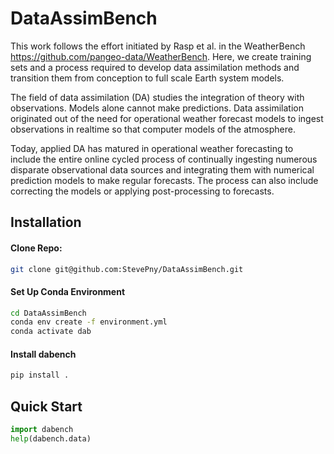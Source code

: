 # DataAssimBench

This work follows the effort initiated by Rasp et al. in the WeatherBench <https://github.com/pangeo-data/WeatherBench>. Here, we create training sets and a process required to develop data assimilation methods and transition them from conception to full scale Earth system models.  

The field of data assimilation (DA) studies the integration of theory with observations. Models alone cannot make predictions. Data assimilation originated out of the need for operational weather forecast models to ingest observations in realtime so that computer models of the atmosphere.  

Today, applied DA has matured in operational weather forecasting to include the entire online cycled process of continually ingesting numerous disparate observational data sources and integrating them with numerical prediction models to make regular forecasts. The process can also include correcting the models or applying post-processing to forecasts.  


## Installation

#### Clone Repo:

```bash
git clone git@github.com:StevePny/DataAssimBench.git
```

#### Set Up Conda Environment

```bash
cd DataAssimBench
conda env create -f environment.yml
conda activate dab
```

#### Install dabench
```bash
pip install .
```

## Quick Start

```python
import dabench
help(dabench.data)
```


